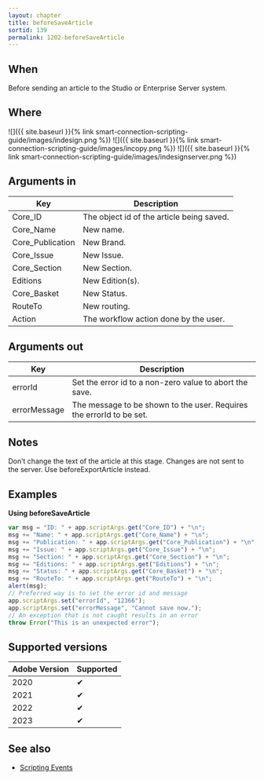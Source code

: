 ```yaml
---
layout: chapter
title: beforeSaveArticle
sortid: 139
permalink: 1202-beforeSaveArticle
---
```


## When

Before sending an article to the Studio or Enterprise Server system.

## Where

![]({{ site.baseurl }}{% link smart-connection-scripting-guide/images/indesign.png %}) ![]({{ site.baseurl }}{% link smart-connection-scripting-guide/images/incopy.png %}) ![]({{ site.baseurl }}{% link smart-connection-scripting-guide/images/indesignserver.png %})

## Arguments in

| Key              | Description                               |
| ---------------- | ----------------------------------------- |
| Core_ID          | The object id of the article being saved. |
| Core_Name        | New name.                                 |
| Core_Publication | New Brand.                                |
| Core_Issue       | New Issue.                                |
| Core_Section     | New Section.                              |
| Editions         | New Edition(s).                           |
| Core_Basket      | New Status.                               |
| RouteTo          | New routing.                              |
| Action           | The workflow action done by the user.     |

## Arguments out

| Key          | Description                                                          |
| ------------ | -------------------------------------------------------------------- |
| errorId      | Set the error id to a non-zero value to abort the save.              |
| errorMessage | The message to be shown to the user. Requires the errorId to be set. |

## Notes

Don’t change the text of the article at this stage. Changes are not sent to the server. Use beforeExportArticle instead.

## Examples

**Using beforeSaveArticle**

```javascript
var msg = "ID: " + app.scriptArgs.get("Core_ID") + "\n";
msg += "Name: " + app.scriptArgs.get("Core_Name") + "\n";
msg += "Publication: " + app.scriptArgs.get("Core_Publication") + "\n";
msg += "Issue: " + app.scriptArgs.get("Core_Issue") + "\n";
msg += "Section: " + app.scriptArgs.get("Core_Section") + "\n";
msg += "Editions: " + app.scriptArgs.get("Editions") + "\n";
msg += "Status: " + app.scriptArgs.get("Core_Basket") + "\n";
msg += "RouteTo: " + app.scriptArgs.get("RouteTo") + "\n";
alert(msg);
// Preferred way is to set the error id and message
app.scriptArgs.set("errorId", "12366");
app.scriptArgs.set("errorMessage", "Cannot save now.");
// An exception that is not caught results in an error
throw Error("This is an unexpected error");
```

## Supported versions

| Adobe Version | Supported |
| ------------- | --------- |
| 2020          | ✔         |
| 2021          | ✔         |
| 2022          | ✔         |
| 2023          | ✔         |

## See also

- [Scripting Events](./index.md)
